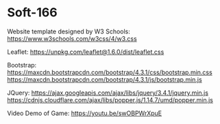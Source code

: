 # Soft-166

Website template designed by W3 Schools:
https://www.w3schools.com/w3css/4/w3.css

Leaflet:
https://unpkg.com/leaflet@1.6.0/dist/leaflet.css

Bootstrap:
https://maxcdn.bootstrapcdn.com/bootstrap/4.3.1/css/bootstrap.min.css
https://maxcdn.bootstrapcdn.com/bootstrap/4.3.1/js/bootstrap.min.js

JQuery:
https://ajax.googleapis.com/ajax/libs/jquery/3.4.1/jquery.min.js
https://cdnjs.cloudflare.com/ajax/libs/popper.js/1.14.7/umd/popper.min.js

Video Demo of Game:
https://youtu.be/swOBPWrXpuE
